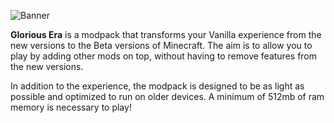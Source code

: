 ![Banner](https://i.imgur.com/ajXnqrZ.png)

**Glorious Era** is a modpack that transforms your Vanilla experience from the new versions to the Beta versions of Minecraft. The aim is to allow you to play by adding other mods on top, without having to remove features from the new versions.

In addition to the experience, the modpack is designed to be as light as possible and optimized to run on older devices. A minimum of 512mb of ram memory is necessary to play!
